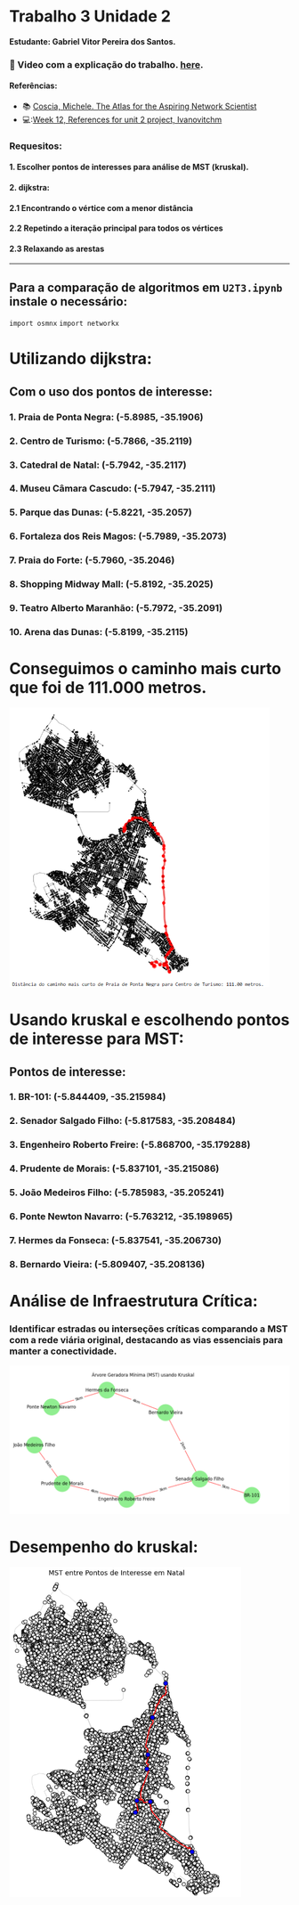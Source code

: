 # Trabalho 3 Unidade 2
#### Estudante: Gabriel Vitor Pereira dos Santos.

### 🔗 Video com a explicação do trabalho. [here](https://www.loom.com/share/2fd7350f68544a17a981c4f6e804adb9?sid=818e8053-c8bf-4f3c-9e2d-18413d254862).

#### Referências:

- :books: [Coscia, Michele. The Atlas for the Aspiring Network Scientist](https://www.networkatlas.eu/)
- 💻:[Week 12, References for unit 2 project, Ivanovitchm](https://github.com/ivanovitchm/datastructure)

### Requesitos:
#### 1. Escolher pontos de interesses para análise de MST (kruskal).
#### 2. dijkstra:
#### 2.1 Encontrando o vértice com a menor distância
#### 2.2 Repetindo a iteração principal para todos os vértices
#### 2.3 Relaxando as arestas
  -----------------------------------------------
  ## Para a comparação de algoritmos em `U2T3.ipynb` instale o necessário:
  `import osmnx`
  `import networkx`
  
# Utilizando dijkstra:
 ## Com o uso dos pontos de interesse:
### 1. Praia de Ponta Negra: (-5.8985, -35.1906)
### 2. Centro de Turismo: (-5.7866, -35.2119)
### 3. Catedral de Natal: (-5.7942, -35.2117)
### 4. Museu Câmara Cascudo: (-5.7947, -35.2111)
### 5. Parque das Dunas: (-5.8221, -35.2057)
### 6. Fortaleza dos Reis Magos: (-5.7989, -35.2073)
### 7. Praia do Forte: (-5.7960, -35.2046)
### 8. Shopping Midway Mall: (-5.8192, -35.2025)
### 9. Teatro Alberto Maranhão: (-5.7972, -35.2091)
### 10. Arena das Dunas: (-5.8199, -35.2115)

# Conseguimos o caminho mais curto que foi de 111.000 metros.
![Local Image](./images/img3.png)
# Usando kruskal e escolhendo pontos de interesse para MST:
 ## Pontos de interesse:
### 1. BR-101: (-5.844409, -35.215984)
### 2. Senador Salgado Filho: (-5.817583, -35.208484)
### 3. Engenheiro Roberto Freire: (-5.868700, -35.179288)
### 4. Prudente de Morais: (-5.837101, -35.215086)
### 5. João Medeiros Filho: (-5.785983, -35.205241)
### 6. Ponte Newton Navarro: (-5.763212, -35.198965)
### 7. Hermes da Fonseca: (-5.837541, -35.206730)
### 8. Bernardo Vieira: (-5.809407, -35.208136)
# Análise de Infraestrutura Crítica:
### Identificar estradas ou interseções críticas comparando a MST com a rede viária original, destacando as vias essenciais para manter a conectividade.
![Local Image](./images/img1.png)
# Desempenho do kruskal:
![Local Image](./images/img2.png)

